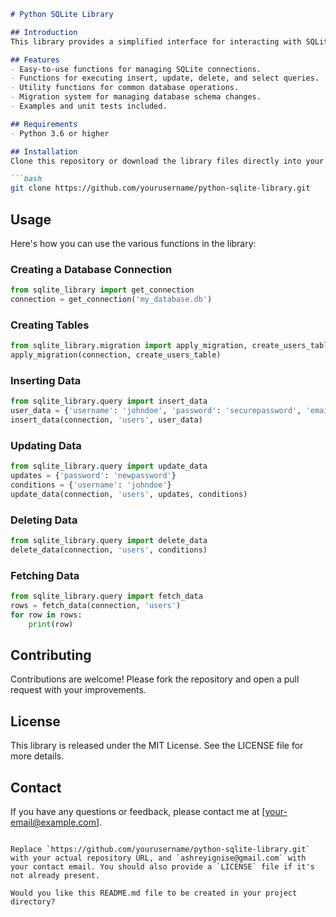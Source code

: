 ```markdown
# Python SQLite Library

## Introduction
This library provides a simplified interface for interacting with SQLite databases using Python. It abstracts away the complexity of direct SQL commands while allowing for easy and quick database operations.

## Features
- Easy-to-use functions for managing SQLite connections.
- Functions for executing insert, update, delete, and select queries.
- Utility functions for common database operations.
- Migration system for managing database schema changes.
- Examples and unit tests included.

## Requirements
- Python 3.6 or higher

## Installation
Clone this repository or download the library files directly into your project directory.

```bash
git clone https://github.com/yourusername/python-sqlite-library.git
```

## Usage
Here's how you can use the various functions in the library:

### Creating a Database Connection
```python
from sqlite_library import get_connection
connection = get_connection('my_database.db')
```

### Creating Tables
```python
from sqlite_library.migration import apply_migration, create_users_table
apply_migration(connection, create_users_table)
```

### Inserting Data
```python
from sqlite_library.query import insert_data
user_data = {'username': 'johndoe', 'password': 'securepassword', 'email': 'johndoe@example.com'}
insert_data(connection, 'users', user_data)
```

### Updating Data
```python
from sqlite_library.query import update_data
updates = {'password': 'newpassword'}
conditions = {'username': 'johndoe'}
update_data(connection, 'users', updates, conditions)
```

### Deleting Data
```python
from sqlite_library.query import delete_data
delete_data(connection, 'users', conditions)
```

### Fetching Data
```python
from sqlite_library.query import fetch_data
rows = fetch_data(connection, 'users')
for row in rows:
    print(row)
```

## Contributing
Contributions are welcome! Please fork the repository and open a pull request with your improvements.

## License
This library is released under the MIT License. See the LICENSE file for more details.

## Contact
If you have any questions or feedback, please contact me at [your-email@example.com].
```

Replace `https://github.com/yourusername/python-sqlite-library.git` with your actual repository URL, and `ashreyignise@gmail.com` with your contact email. You should also provide a `LICENSE` file if it's not already present.

Would you like this README.md file to be created in your project directory?
